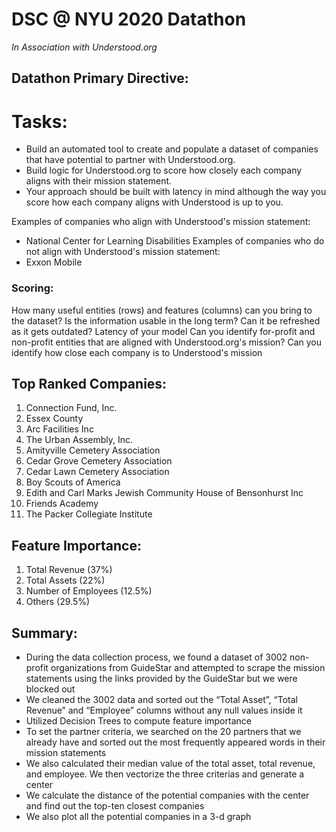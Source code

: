 # DSC @ NYU 2020 Datathon
<i> In Association with Understood.org</i>

## Datathon Primary Directive:
# Tasks:
* Build an automated tool to create and populate a dataset of companies that have potential to partner with Understood.org.
* Build logic for Understood.org to score how closely each company aligns with their mission statement.
* Your approach should be built with latency in mind although the way you score how each company aligns with Understood is up to you.

Examples of companies who align with Understood's mission statement: 
* National Center for Learning Disabilities
Examples of companies who do not align with Understood's mission statement:
* Exxon Mobile


### Scoring:
How many useful entities (rows) and features (columns) can you bring to the dataset?
Is the information usable in the long term? Can it be refreshed as it gets outdated?
Latency of your model
Can you identify for-profit and non-profit entities that are aligned with Understood.org's mission?
Can you identify how close each company is to Understood's mission


## Top Ranked Companies:
1. Connection Fund, Inc.
2. Essex County
3. Arc Facilities Inc
4. The Urban Assembly, Inc.
5. Amityville Cemetery Association
6. Cedar Grove Cemetery Association
7. Cedar Lawn Cemetery Association
8. Boy Scouts of America
9. Edith and Carl Marks Jewish Community House of Bensonhurst Inc
10. Friends Academy 
11. The Packer Collegiate Institute

## Feature Importance:
1. Total Revenue (37%)
2. Total Assets (22%)
3. Number of Employees (12.5%)
4. Others (29.5%)


## Summary: 
* During the data collection process, we found a dataset of 3002 non-profit organizations from GuideStar and attempted to scrape the mission statements using the links provided by the GuideStar but we were blocked out 
* We cleaned the 3002 data and sorted out the “Total Asset”, “Total Revenue” and “Employee” columns without any null values inside it
* Utilized Decision Trees to compute feature importance
* To set the partner criteria, we searched on the 20 partners that we already have and sorted out the most frequently appeared words in their mission statements
* We also calculated their median value of the total asset, total revenue, and employee. We then vectorize the three criterias and generate a center
* We calculate the distance of the potential companies with the center and find out the top-ten closest companies
* We also plot all the potential companies in a 3-d graph


